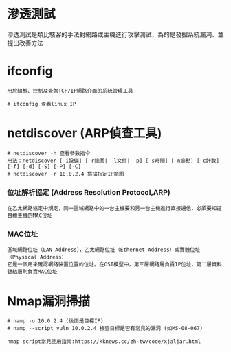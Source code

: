 # 滲透測試
滲透測試是類比駭客的手法對網路或主機進行攻擊測試，為的是發掘系統漏洞、並提出改善方法

# ifconfig
```
用於組態、控制及查詢TCP/IP網路介面的系統管理工具
```
```
# ifconfig 查看linux IP
```
# netdiscover (ARP偵查工具)
```
# netdiscover -h 查看參數指令
用法：netdiscover [-i設備] [-r範圍| -l文件| -p] [-s時間] [-n節點] [-c計數] [-f] [-d] [-S] [-P] [-C]
# netdiscover -r 10.0.2.4 掃描指定IP範圍 
```
### 位址解析協定 (Address Resolution Protocol,ARP)
```
在乙太網路協定中規定，同一區域網路中的一台主機要和另一台主機進行直接通信，必須要知道目標主機的MAC位址
```
### MAC位址
```
區域網路位址（LAN Address），乙太網路位址（Ethernet Address）或實體位址（Physical Address）
它是一個用來確認網路裝置位置的位址。在OSI模型中，第三層網路層負責IP位址，第二層資料鏈結層則負責MAC位址
```

# Nmap漏洞掃描
```
# namp -o 10.0.2.4 (後面是目標IP)
# namp --script vuln 10.0.2.4 檢查目標是否有常見的漏洞 (如MS-08-067)

nmap script常見使用指南:https://kknews.cc/zh-tw/code/xjaljar.html
```
